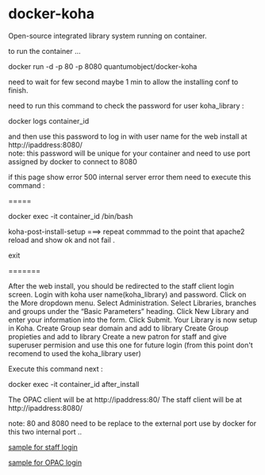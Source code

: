 docker-koha
===================

Open-source integrated library system running on container. 

to run the container ...

docker run -d -p 80 -p 8080 quantumobject/docker-koha

need to wait for few second maybe 1 min to allow the installing conf to finish.

need to run this command to check the password for user koha_library :

docker logs container_id

and then use this password to log in with user name for the web install at http://ipaddress:8080/    
note: this password will be unique for your container and need to use port assigned by docker to connect to 8080

if this page show error 500 internal server error them need to execute this command :

=====

docker exec -it container_id /bin/bash

koha-post-install-setup   ===> repeat commmad to the point that apache2 reload and show ok and not fail .

exit

=======

After the web install, you should be redirected to the staff client login screen.
Login with koha user name(koha_library) and password.
Click on the More dropdown menu.
Select Administration.
Select Libraries, branches and groups under the “Basic Parameters” heading.
Click New Library and enter your information into the form.
Click Submit.
Your Library is now setup in Koha.
Create Group sear domain and add to library
Create Group propieties and add to library 
Create a new patron for staff and give superuser permision and use this one for future login (from this point don't recomend to used the koha_library user)

Execute this command next :

docker exec -it container_id after_install

The OPAC client will be at http://ipaddress:80/ The staff client will be at http://ipaddress:8080/

note: 80 and 8080 need to be replace to the external port use by docker for this two internal port ..

[sample for staff login](http://www.quantumobject.com:49162/)

[sample for OPAC login](http://www.quantumobject.com:49161/)

